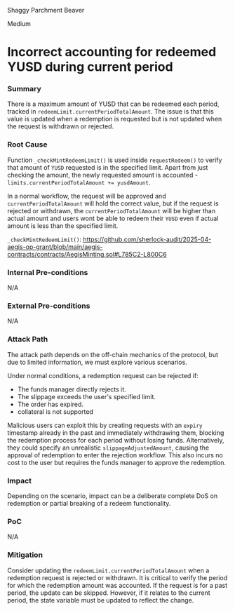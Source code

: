 Shaggy Parchment Beaver

Medium

# Incorrect accounting for redeemed YUSD during current period

### Summary

There is a maximum amount of YUSD that can be redeemed each period, tracked in `redeemLimit.currentPeriodTotalAmount`. The issue is that this value is updated when a redemption is requested but is not updated when the request is withdrawn or rejected.
### Root Cause

Function `_checkMintRedeemLimit()` is used inside `requestRedeem()` to verify that amount of `YUSD` requested is in the specified limit. Apart from just checking the amount, the newly requested amount is accounted - `limits.currentPeriodTotalAmount += yusdAmount`.

In a normal workflow, the request will be approved and `currentPeriodTotalAmount` will hold the correct value, but if the request is rejected or withdrawn, the `currentPeriodTotalAmount` will be higher than actual amount and users wont be able to redeem their `YUSD` even if actual amount is less than the specified limit.

`_checkMintRedeemLimit()`: https://github.com/sherlock-audit/2025-04-aegis-op-grant/blob/main/aegis-contracts/contracts/AegisMinting.sol#L785C2-L800C6
### Internal Pre-conditions

N/A
### External Pre-conditions

N/A
### Attack Path

The attack path depends on the off-chain mechanics of the protocol, but due to limited information, we must explore various scenarios.

Under normal conditions, a redemption request can be rejected if:
- The funds manager directly rejects it.
- The slippage exceeds the user's specified limit.
- The order has expired.
- collateral is not supported

Malicious users can exploit this by creating requests with an `expiry` timestamp already in the past and immediately withdrawing them, blocking the redemption process for each period without losing funds. Alternatively, they could specify an unrealistic `slippageAdjustedAmount`, causing the approval of redemption to enter the rejection workflow. This also incurs no cost to the user but requires the funds manager to approve the redemption.
### Impact

Depending on the scenario, impact can be a deliberate complete DoS on redemption or partial breaking of a redeem functionality.
### PoC

N/A
### Mitigation

Consider updating the `redeemLimit.currentPeriodTotalAmount` when a redemption request is rejected or withdrawn. It is critical to verify the period for which the redemption amount was accounted. If the request is for a past period, the update can be skipped. However, if it relates to the current period, the state variable must be updated to reflect the change.